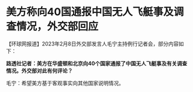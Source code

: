 # 美方称向40国通报中国无人飞艇事及调查情况，外交部回应

【环球网报道】2023年2月8日外交部发言人毛宁主持例行记者会，部分内容如下：

**路透社记者：美方在华盛顿和北京向40个国家通报了中国无人飞艇事及有关调查情况。外交部对此有何评论？**

毛宁：希望美方基于客观事实向其他国家说明情况。

